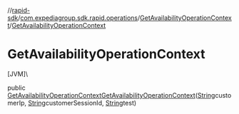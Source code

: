 //[rapid-sdk](../../../index.md)/[com.expediagroup.sdk.rapid.operations](../index.md)/[GetAvailabilityOperationContext](index.md)/[GetAvailabilityOperationContext](-get-availability-operation-context.md)

# GetAvailabilityOperationContext

[JVM]\

public [GetAvailabilityOperationContext](index.md)[GetAvailabilityOperationContext](-get-availability-operation-context.md)([String](https://docs.oracle.com/javase/8/docs/api/java/lang/String.html)customerIp, [String](https://docs.oracle.com/javase/8/docs/api/java/lang/String.html)customerSessionId, [String](https://docs.oracle.com/javase/8/docs/api/java/lang/String.html)test)

